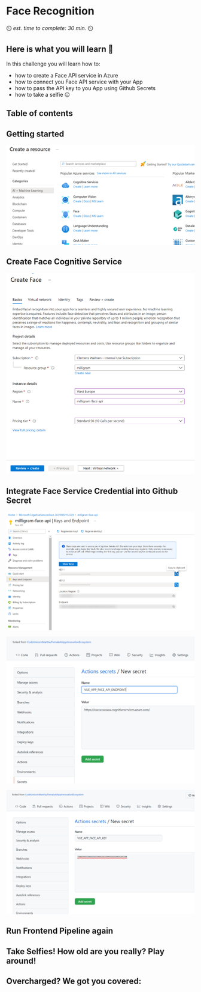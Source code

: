 # Face Recognition

⏲️ _est. time to complete: 30 min._ ⏲️

## Here is what you will learn 🎯

In this challenge you will learn how to:

- how to create a Face API service in Azure
- how to connect you Face API service with your App
- how to pass the API key to you App using Github Secrets
- how to take a selfie 😉

## Table of contents

## Getting started

![](./images/create-face.png)

## Create Face Cognitive Service

![](./images/create-face-options.png)

## Integrate Face Service Credential into Github Secret

![](./images/milligram-face-api-access-keys.png)

![](./images/vue-app-face-api-endpoint-secret.png)

![](./images/vue-app-face-api-key-secret.png)

## Run Frontend Pipeline again

## Take Selfies! How old are you really? Play around!

## Overcharged? We got you covered:
